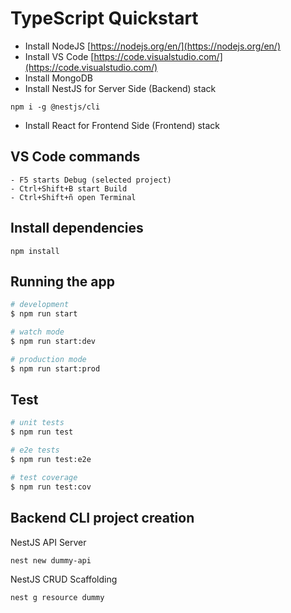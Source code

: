 # TypeScript Quickstart

- Install NodeJS [https://nodejs.org/en/](https://nodejs.org/en/)
- Install VS Code [https://code.visualstudio.com/](https://code.visualstudio.com/)
- Install MongoDB 
- Install NestJS for Server Side (Backend) stack
```
npm i -g @nestjs/cli
```
- Install React for Frontend Side (Frontend) stack


## VS Code commands

    - F5 starts Debug (selected project)
    - Ctrl+Shift+B start Build
    - Ctrl+Shift+ñ open Terminal


## Install dependencies
```
npm install
```

## Running the app

```bash
# development
$ npm run start

# watch mode
$ npm run start:dev

# production mode
$ npm run start:prod
```

## Test

```bash
# unit tests
$ npm run test

# e2e tests
$ npm run test:e2e

# test coverage
$ npm run test:cov
```


## Backend CLI project creation
NestJS API Server
```
nest new dummy-api
```

NestJS CRUD Scaffolding
```
nest g resource dummy
```
